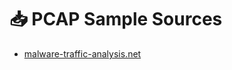 # 📥 PCAP Sample Sources

- [malware-traffic-analysis.net](https://www.malware-traffic-analysis.net)
